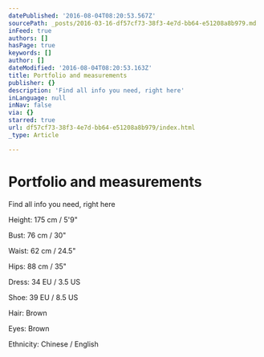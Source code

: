 ```yaml
---
datePublished: '2016-08-04T08:20:53.567Z'
sourcePath: _posts/2016-03-16-df57cf73-38f3-4e7d-bb64-e51208a8b979.md
inFeed: true
authors: []
hasPage: true
keywords: []
author: []
dateModified: '2016-08-04T08:20:53.163Z'
title: Portfolio and measurements
publisher: {}
description: 'Find all info you need, right here'
inLanguage: null
inNav: false
via: {}
starred: true
url: df57cf73-38f3-4e7d-bb64-e51208a8b979/index.html
_type: Article

---
```

# Portfolio and measurements

Find all info you need, right here

Height: 175 cm / 5'9"

Bust: 76 cm / 30"

Waist: 62 cm / 24.5"

Hips: 88 cm / 35"

Dress: 34 EU / 3.5 US

Shoe: 39 EU / 8.5 US

Hair: Brown

Eyes: Brown

Ethnicity: Chinese / English
